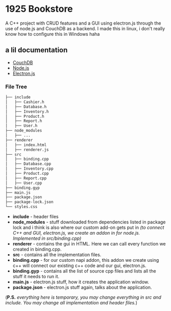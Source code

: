 
# 1925 Bookstore

A C++ project with CRUD features and  a GUI using electron.js through the use of node.js and CouchDB as a backend. I made this in linux, i don't really know how to configure this in Windows haha

## a lil documentation


- [CouchDB](https://docs.couchdb.org/en/stable/)
- [Node.js](https://nodejs.org/api/addons.html)
- [Electron.js](https://www.electronjs.org/docs/latest)


### File Tree



```markdown
├── include
│   ├── Cashier.h
│   ├── Database.h
│   ├── Inventory.h
│   ├── Product.h
│   ├── Report.h
│   ├── User.h
├── node_modules
│   ├── ...
├── renderer
│   ├── index.html
│   ├── renderer.js
├── src
│   ├── binding.cpp
│   ├── Database.cpp
│   ├── Inventory.cpp
│   ├── Product.cpp
│   ├── Report.cpp
│   ├── User.cpp
├── binding.gyp
├── main.js
├── package.json
├── package-lock.json
└── styles.css
```

- **include** - header files
- **node_modules** - stuff downloaded from dependencies listed in package lock and i think is also where our custom add-on gets put in *(to connect C++ and GUI, electron.js, we create an addon in for node.js. Implemented in src/binding.cpp)*
- **renderer** - contains the gui in HTML. Here we can call every function we created in binding.cpp. 
- **src** - contains all the implementation files.
- **binding.cpp** - for our custom napi addon, this addon we create using c++ will connect our existing c++ code and our gui, electron.js.
- **binding.gyp** -  contains all the list of source cpp files and lists all the stuff it needs to run it.
- **main.js** - electron.js stuff, how it creates the application window.
- **package.json** - electron.js stuff again, talks about the application.

(**P.S.** *everything here is temporary, you may change everything in src and include. You may change all implementation and header files.*)



